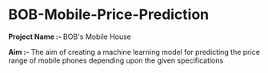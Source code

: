 # BOB-Mobile-Price-Prediction
<b> Project Name :- </b> BOB's Mobile House

<b> Aim :- </b> The aim of creating a machine learning model for predicting the price range of mobile phones depending upon the given specifications
